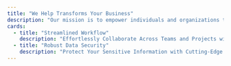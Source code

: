 ```yaml
---
title: "We Help Transforms Your Business"
description: "Our mission is to empower individuals and organizations to unleash their creative potential"
cards:
  - title: "Streamlined Workflow"
    description: "Effortlessly Collaborate Across Teams and Projects with CloudPeak's Seamless and Intuitive Collaboration Tools"
  - title: "Robust Data Security"
    description: "Protect Your Sensitive Information with Cutting-Edge Encryption and Security Measures"
---
```

